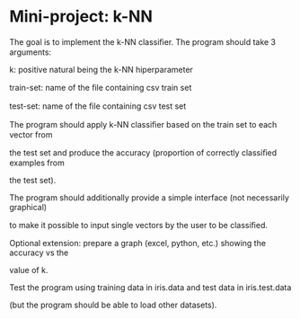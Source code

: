 # Mini-project: k-NN

The goal is to implement the k-NN classiﬁer. The program should take 3 arguments:

k: positive natural being the k-NN hiperparameter

train-set: name of the ﬁle containing csv train set

test-set: name of the ﬁle containing csv test set

The program should apply k-NN classiﬁer based on the train set to each vector from

the test set and produce the accuracy (proportion of correctly classiﬁed examples from

the test set).

The program should additionally provide a simple interface (not necessarily graphical)

to make it possible to input single vectors by the user to be classiﬁed.

Optional extension: prepare a graph (excel, python, etc.) showing the accuracy vs the

value of k.

Test the program using training data in iris.data and test data in iris.test.data

(but the program should be able to load other datasets).
